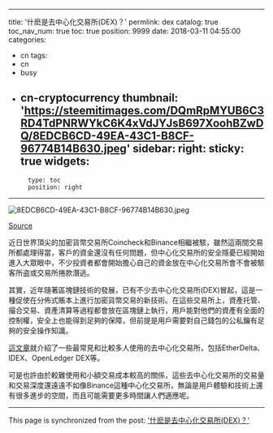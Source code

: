 
---
title: '什麽是去中心化交易所(DEX)？'
permlink: dex
catalog: true
toc_nav_num: true
toc: true
position: 9999
date: 2018-03-11 04:55:00
categories:
- cn
tags:
- cn
- busy
- cn-cryptocurrency
thumbnail: 'https://steemitimages.com/DQmRpMYUB6C3RD4TdPNRWYkC6K4xVdJYJsB697XoohBZwDQ/8EDCB6CD-49EA-43C1-B8CF-96774B14B630.jpeg'
sidebar:
    right:
        sticky: true
widgets:
    -
        type: toc
        position: right
---


![8EDCB6CD-49EA-43C1-B8CF-96774B14B630.jpeg](https://steemitimages.com/DQmRpMYUB6C3RD4TdPNRWYkC6K4xVdJYJsB697XoohBZwDQ/8EDCB6CD-49EA-43C1-B8CF-96774B14B630.jpeg)

[Source](https://decentralize.today/where-the-hell-is-my-decentralized-exchange-adafd87dc439)

近日世界頂尖的加密貨幣交易所Coincheck和Binance相繼被駭，雖然這兩間交易所都處理得當，客戶的資金還沒有任何問題，但中心化交易所的安全隱憂已經開始進入大眾眼中，不少投資者都會開始擔心自己的資金放在中心化交易所會不會被駭客所盗或交易所捲款潛逃。

其實，近年隨著區塊鏈技術的發展，已有不少去中心化交易所(DEX)冒起，這是一種促使在分佈式賬本上進行加密貨幣交易的新技術。在這些交易所上，資產托管、撮合交易、資產清算等過程都會放在區塊鏈上執行，用戶能對他們的資產有全面的控制權，安全上也能得到足夠的保障，但前提是用戶需要對自己錢包的公私鑰有足夠的安全操作知識。


[這文章](https://blockonomi.com/decentralized-exchanges/)就介紹了一些最常見和比較多人使用的去中心化交易所，包括EtherDelta、IDEX、OpenLedger DEX等。



可是也許由於較難使用和小額交易成本較高的關係，這些去中心化交易所的交易量和交易深度還遠遠不如像Binance這種中心化交易所，無論是用戶體驗和技術上還有很多進步的空間，而且可能需要更多時間讓人們適應呢。

- - -

This page is synchronized from the post: ['什麽是去中心化交易所(DEX)？'](https://steemit.com/@htliao/dex)
